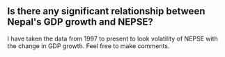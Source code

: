 ## Is there any significant relationship between Nepal's GDP growth and NEPSE?
I have taken the data from 1997 to present to look volatility of NEPSE with the change in GDP growth. Feel free to make comments. 
